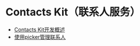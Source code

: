 # Contacts Kit（联系人服务）<!--contacts-kit-->

<!--Kit: contacts-kit-->
<!--Subsystem: contacts-->
<!--Owner: @librahCode-->
<!--SE: @yanghaoqian-->
<!--TSE: @shangzhijie-->
- [Contacts Kit开发概述](contacts-intro.md)
- [使用picker管理联系人](contacts-addcontactviaui.md)
